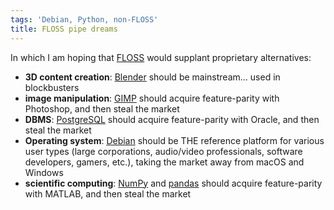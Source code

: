 ```yaml
---
tags: 'Debian, Python, non-FLOSS'
title: FLOSS pipe dreams
---
```


In which I am hoping that [FLOSS] would supplant proprietary
alternatives:

-   **3D content creation**: [Blender] should be mainstream\... used in
    blockbusters
-   **image manipulation**: [GIMP] should acquire feature-parity with
    Photoshop, and then steal the market
-   **DBMS**: [PostgreSQL] should acquire feature-parity with Oracle,
    and then steal the market
-   **Operating system**: [Debian] should be THE reference platform for
    various user types (large corporations, audio/video professionals,
    software developers, gamers, etc.), taking the market away from
    macOS and Windows
-   **scientific computing**: [NumPy] and [pandas] should acquire
    feature-parity with MATLAB, and then steal the market

  [FLOSS]: http://en.wikipedia.org/wiki/Free_and_open-source_software
  [Blender]: http://blender.org
  [GIMP]: http://gimp.org
  [PostgreSQL]: http://postgresql.org
  [Debian]: http://debian.org
  [NumPy]: http://numpy.org
  [pandas]: http://pandas.pydata.org
